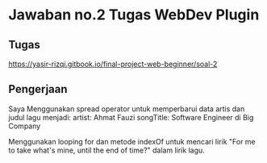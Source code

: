 # Jawaban no.2 Tugas WebDev Plugin

## Tugas
https://yasir-rizqi.gitbook.io/final-project-web-beginner/soal-2

## Pengerjaan

Saya Menggunakan spread operator untuk memperbarui data artis dan judul lagu menjadi:
artist: Ahmat Fauzi
songTitle: Software Engineer di Big Company

Menggunakan looping for dan metode indexOf untuk mencari lirik "For me to take what's mine, until the end of time?" dalam lirik lagu.